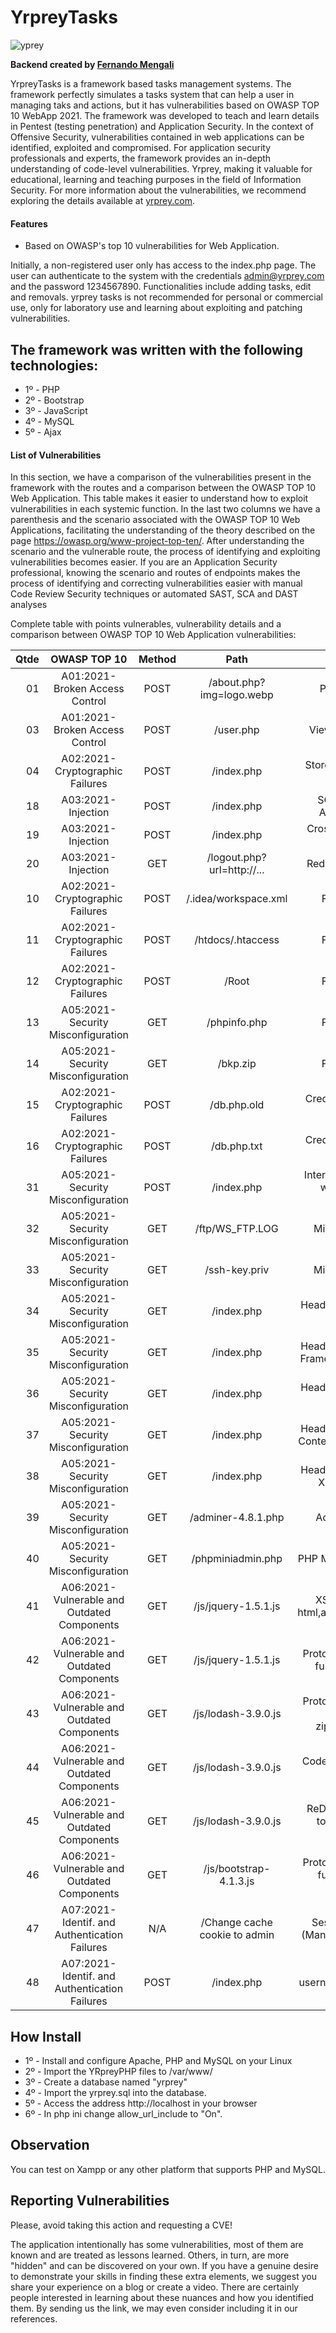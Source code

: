 # YrpreyTasks

![yprey](https://i.imgur.com/zHoDJG9_d.webp?maxwidth=760&fidelity=grand)

**Backend created by [Fernando Mengali](https://www.linkedin.com/in/fernando-mengali-273504142/)**

YrpreyTasks is a framework based tasks management systems. The framework perfectly simulates a tasks system that can help a user in managing taks and actions, but it has vulnerabilities based on OWASP TOP 10 WebApp 2021. The framework was developed to teach and learn details in Pentest (testing penetration) and Application Security. In the context of Offensive Security, vulnerabilities contained in web applications can be identified, exploited and compromised. For application security professionals and experts, the framework provides an in-depth understanding of code-level vulnerabilities. Yrprey, making it valuable for educational, learning and teaching purposes in the field of Information Security. For more information about the vulnerabilities, we recommend exploring the details available at [yrprey.com](https://yrprey.com).

#### Features
 - Based on OWASP's top 10 vulnerabilities for Web Application.

Initially, a non-registered user only has access to the index.php page. The user can authenticate to the system with the credentials admin@yrprey.com and the password 1234567890. Functionalities include adding tasks, edit and removals.
yrprey tasks is not recommended for personal or commercial use, only for laboratory use and learning about exploiting and patching vulnerabilities.

## The framework was written with the following technologies:

* 1º - PHP
* 2º - Bootstrap
* 3º - JavaScript
* 4º - MySQL
* 5º - Ajax

#### List of Vulnerabilities

In this section, we have a comparison of the vulnerabilities present in the framework with the routes and a comparison between the OWASP TOP 10 Web Application.
This table makes it easier to understand how to exploit vulnerabilities in each systemic function.
In the last two columns we have a parenthesis and the scenario associated with the OWASP TOP 10 Web Applications, facilitating the understanding of the theory described on the page https://owasp.org/www-project-top-ten/.
After understanding the scenario and the vulnerable route, the process of identifying and exploiting vulnerabilities becomes easier. If you are an Application Security professional, knowing the scenario and routes of endpoints makes the process of identifying and correcting vulnerabilities easier with manual Code Review Security techniques or automated SAST, SCA and DAST analyses

Complete table with points vulnerables, vulnerability details and a comparison between OWASP TOP 10 Web Application vulnerabilities:

|Qtde |          **OWASP TOP 10**                          |**Method**|            **Path**            |            **Details**                            |
|----:|:--------------------------------------------------:|:--------:|:------------------------------:|:-------------------------------------------------:|
| 01  |  A01:2021-Broken Access Control                    |   POST   |  /about.php?img=logo.webp      |                  Path Traversal                   |
| 03  |  A01:2021-Broken Access Control                    |   POST   |  /user.php                     |             View all users data                   |
| 04  |  A02:2021-Cryptographic Failures                   |   POST   |  /index.php                    |             Store password with base64            |
| 18  |  A03:2021-Injection                                |   POST   |  /index.php                    |        SQL Injection - Authentication             |
| 19  |  A03:2021-Injection                                |   POST   |  /index.php                    |            Cross-Site Request Forgery             |
| 20  |  A03:2021-Injection                                |   GET    |  /logout.php?url=http://...    |          Redirect to other url                    |
| 10  |  A02:2021-Cryptographic Failures                   |   POST   |  /.idea/workspace.xml          |                    File Exposure                  |
| 11  |  A02:2021-Cryptographic Failures                   |   POST   |  /htdocs/.htaccess             |                    File Exposure                  |
| 12  |  A02:2021-Cryptographic Failures                   |   POST   |  /Root                         |                    File Exposure                  |
| 13  |  A05:2021-Security Misconfiguration                |   GET    |  /phpinfo.php                  |                    File Exposure                  |
| 14  |  A05:2021-Security Misconfiguration                |   GET    |  /bkp.zip                      |                    File Exposure                  |
| 15  |  A02:2021-Cryptographic Failures                   |   POST   |  /db.php.old                   |             Credential harcoded database          |
| 16  |  A02:2021-Cryptographic Failures                   |   POST   |  /db.php.txt                   |             Credential harcoded database          |
| 31  |  A05:2021-Security Misconfiguration                |   POST   |  /index.php                    |   Intercept Credentials with Sniffer or BurpSuite |
| 32  |  A05:2021-Security Misconfiguration                |   GET    |  /ftp/WS_FTP.LOG               |            Misconfiguration                       |
| 33  |  A05:2021-Security Misconfiguration                |   GET    |  /ssh-key.priv                 |            Misconfiguration                       |
| 34  |  A05:2021-Security Misconfiguration                |   GET    |  /index.php                    |            Header - Not Definied HttpOnly         |
| 35  |  A05:2021-Security Misconfiguration                |   GET    |  /index.php                    |  Header - Not Definied Frame Options Header       |
| 36  |  A05:2021-Security Misconfiguration                |   GET    |  /index.php                    |            Header - Not Definied HSTS             |
| 37  |  A05:2021-Security Misconfiguration                |   GET    |  /index.php                    |   Header - Not Definied Content Security Policy   |
| 38  |  A05:2021-Security Misconfiguration                |   GET    |  /index.php                    |            Header - Not Definied XSS Protection   |
| 39  |  A05:2021-Security Misconfiguration                |   GET    |  /adminer-4.8.1.php            |            Adminer default                        |
| 40  |  A05:2021-Security Misconfiguration                |   GET    |  /phpminiadmin.php             |            PHP Mini Admin default                 |
| 41  |  A06:2021-Vulnerable and Outdated Components       |   GET    |  /js/jquery-1.5.1.js           |  XSS to function: html,append,load,after..        |
| 42  |  A06:2021-Vulnerable and Outdated Components       |   GET    |  /js/jquery-1.5.1.js           |  Prototype Pollution to function: extend          |
| 43  |  A06:2021-Vulnerable and Outdated Components       |   GET    |  /js/lodash-3.9.0.js           |  Prototype Pollution to function: zipObjectDeep.. |
| 44  |  A06:2021-Vulnerable and Outdated Components       |   GET    |  /js/lodash-3.9.0.js           |            Code Injection across template         |
| 45  |  A06:2021-Vulnerable and Outdated Components       |   GET    |  /js/lodash-3.9.0.js           | ReDoS to functions: toNumber, trim, trimEnd       |
| 46  |  A06:2021-Vulnerable and Outdated Components       |   GET    |  /js/bootstrap-4.1.3.js        | Prototype Pollution to function: data-template... |
| 47  |  A07:2021-Identif. and Authentication Failures     |   N/A    |  /Change cache cookie to admin |  Session Hijacking (Manipulation Cookie)         |
| 48  |  A07:2021-Identif. and Authentication Failures     |   POST   |  /index.php                    |             username enumeration                  |

## How Install

* 1º - Install and configure Apache, PHP and MySQL on your Linux
* 2º - Import the YRpreyPHP files to /var/www/
* 3º - Create a database named "yrprey"
* 4º - Import the yrprey.sql into the database.
* 5º - Access the address http://localhost in your browser
* 6º - In php ini change allow_url_include to "On".

## Observation
You can test on Xampp or any other platform that supports PHP and MySQL.

## Reporting Vulnerabilities

Please, avoid taking this action and requesting a CVE!

The application intentionally has some vulnerabilities, most of them are known and are treated as lessons learned. Others, in turn, are more "hidden" and can be discovered on your own. If you have a genuine desire to demonstrate your skills in finding these extra elements, we suggest you share your experience on a blog or create a video. There are certainly people interested in learning about these nuances and how you identified them. By sending us the link, we may even consider including it in our references.
